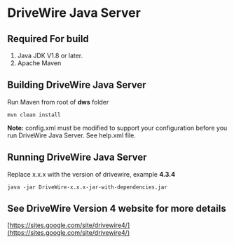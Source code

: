 # DriveWire Java Server
## Required For build
 1. Java JDK V1.8 or later. 
 2. Apache Maven

##  Building DriveWire Java Server
Run Maven from root of **dws** folder

    mvn clean install

**Note:** config.xml must be modified to support your configuration before you run DriveWire Java Server.  See help.xml file.
## Running DriveWire Java Server
Replace x.x.x with the version of drivewire, example **4.3.4**

    java -jar DriveWire-x.x.x-jar-with-dependencies.jar

## See DriveWire Version 4 website for more details
[https://sites.google.com/site/drivewire4/](https://sites.google.com/site/drivewire4/)
